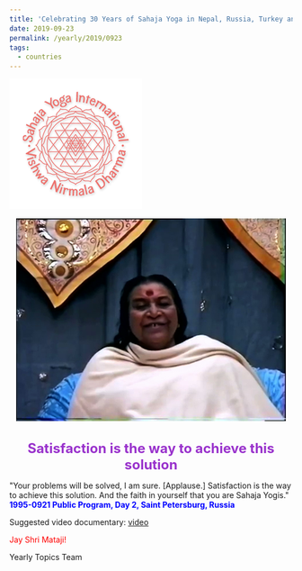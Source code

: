 ```yaml
---
title: 'Celebrating 30 Years of Sahaja Yoga in Nepal, Russia, Turkey and Ukraine, Post 19'
date: 2019-09-23
permalink: /yearly/2019/0923
tags:
  - countries
---
```


![PICTURE 9](/images/image9.png)

<div style="text-align: center"><img src="/images/image160.jpeg" /></div>

<!-- ![PICTURE 44](/images/image44.png),width="500" -->

<br>
<p style="color:DarkOrchid; text-align:center">
<font size="+2"><b>Satisfaction is the way to achieve this solution</b><br></font>
</p>

<p>
"Your problems will be solved, I am sure. [Applause.] Satisfaction is the way to achieve this solution. And the faith in yourself that you are Sahaja Yogis."<br>
<font color="blue"><b>1995-0921 Public Program, Day 2, Saint Petersburg, Russia</b></font><br>
</p>

Suggested video documentary: <a href="https://vimeo.com/125135957"> video</a><br>

<p style="color:red;">Jay Shri Mataji!<br></p>

Yearly Topics Team